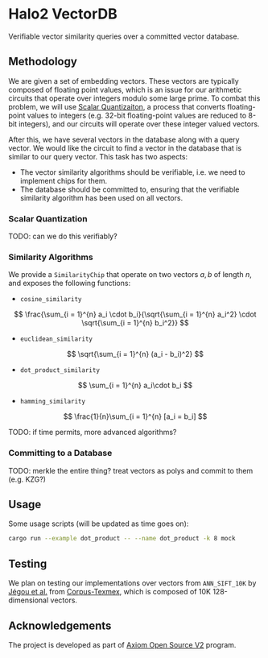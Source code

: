# Halo2 VectorDB

Verifiable vector similarity queries over a committed vector database.

## Methodology

We are given a set of embedding vectors. These vectors are typically composed of floating point values, which is an issue for our arithmetic circuits that operate over integers modulo some large prime. To combat this problem, we will use [Scalar Quantizaiton](https://qdrant.tech/articles/scalar-quantization/), a process that converts floating-point values to integers (e.g. 32-bit floating-point values are reduced to 8-bit integers), and our circuits will operate over these integer valued vectors.

After this, we have several vectors in the database along with a query vector. We would like the circuit to find a vector in the database that is similar to our query vector. This task has two aspects:

-   The vector similarity algorithms should be verifiable, i.e. we need to implement chips for them.
-   The database should be committed to, ensuring that the verifiable similarity algorithm has been used on all vectors.

### Scalar Quantization

TODO: can we do this verifiably?

### Similarity Algorithms

We provide a `SimilarityChip` that operate on two vectors $a, b$ of length $n$, and exposes the following functions:

-   `cosine_similarity`

$$
\frac{\sum_{i = 1}^{n} a_i \cdot b_i}{\sqrt{\sum_{i = 1}^{n} a_i^2} \cdot \sqrt{\sum_{i = 1}^{n} b_i^2}}
$$

-   `euclidean_similarity`

$$
\sqrt{\sum_{i = 1}^{n} (a_i - b_i)^2}
$$

-   `dot_product_similarity`

$$
\sum_{i = 1}^{n} a_i\cdot b_i
$$

-   `hamming_similarity`

$$
\frac{1}{n}\sum_{i = 1}^{n} [a_i = b_i]
$$

TODO: if time permits, more advanced algorithms?

### Committing to a Database

TODO: merkle the entire thing? treat vectors as polys and commit to them (e.g. KZG?)

## Usage

Some usage scripts (will be updated as time goes on):

```sh
cargo run --example dot_product -- --name dot_product -k 8 mock
```

## Testing

We plan on testing our implementations over vectors from `ANN_SIFT_10K` by [Jégou et al.](https://inria.hal.science/inria-00514462/en) from [Corpus-Texmex](http://corpus-texmex.irisa.fr/), which is composed of 10K 128-dimensional vectors.

## Acknowledgements

The project is developed as part of [Axiom Open Source V2](https://www.axiom.xyz/open-source-v2) program.
